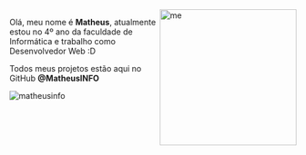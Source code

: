 <img src="https://user-images.githubusercontent.com/48860569/119158366-848b9680-ba2c-11eb-85d9-26f734ab20da.png" width="240px" align="right" alt="me">

<p align="left"> 
  Olá, meu nome é <strong>Matheus</strong>, atualmente estou no 4º ano da faculdade de Informática e trabalho como Desenvolvedor Web :D<br>
</p>

<p align="left">
  Todos meus projetos estão aqui no GitHub <strong>@MatheusINFO</strong><br>
</p>

<p align="left"> <img src="https://github-readme-stats.vercel.app/api?username=matheusinfo&show_icons=true&theme=gotham" alt="matheusinfo" />
